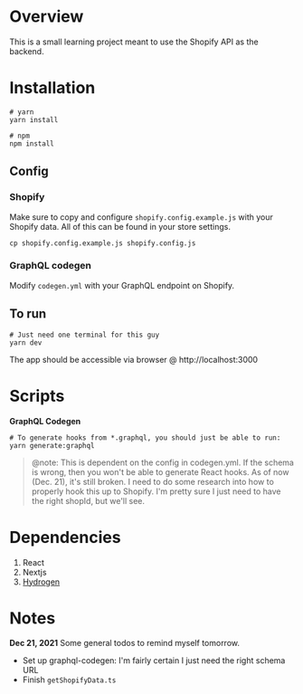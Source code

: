 # Overview
This is a small learning project meant to use the Shopify API as the backend.

# Installation
```
# yarn
yarn install

# npm
npm install
```

## Config
### Shopify
Make sure to copy and configure `shopify.config.example.js` with your Shopify
data. All of this can be found in your store settings.
```
cp shopify.config.example.js shopify.config.js
```
### GraphQL codegen
Modify `codegen.yml` with your GraphQL endpoint on Shopify.

## To run
```
# Just need one terminal for this guy
yarn dev
```

The app should be accessible via browser @ http://localhost:3000

# Scripts
**GraphQL Codegen**
```
# To generate hooks from *.graphql, you should just be able to run:
yarn generate:graphql
```
> @note: This is dependent on the config in codegen.yml. If the schema is wrong,
> then you won't be able to generate React hooks. As of now (Dec. 21), it's
> still broken. I need to do some research into how to properly hook this up
> to Shopify. I'm pretty sure I just need to have the right shopId, but we'll
> see.

# Dependencies 
1. React
2. Nextjs
3. [Hydrogen](https://shopify.dev/custom-storefronts/hydrogen/getting-started/create)

# Notes
**Dec 21, 2021** Some general todos to remind myself tomorrow.
- Set up graphql-codegen: I'm fairly certain I just need the right schema URL
- Finish `getShopifyData.ts`